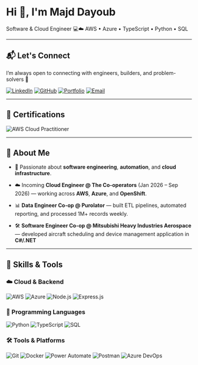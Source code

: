 # Hi 👋, I'm Majd Dayoub

Software  & Cloud Engineer 💻☁️ 
AWS • Azure • TypeScript • Python • SQL 

---

## 📬 Let's Connect

I’m always open to connecting with engineers, builders, and problem-solvers 🚀

[![LinkedIn](https://img.shields.io/badge/LinkedIn-0077B5?style=for-the-badge&logo=linkedin&logoColor=white)](https://www.linkedin.com/in/MajdDayoub/) 
[![GitHub](https://img.shields.io/badge/GitHub-000000?style=for-the-badge&logo=github&logoColor=white)](https://github.com/Majd-Dayoub)
[![Portfolio](https://img.shields.io/badge/Portfolio-663399?style=for-the-badge&logo=firefox-browser&logoColor=white)](https://majd-dayoub.github.io/mdayoubPortfolio/)
[![Email](https://img.shields.io/badge/Email%20(Personal)-D14836?style=for-the-badge&logo=gmail&logoColor=white)](mailto:majd.dayoub04@gmail.com)

---

## 🏅 Certifications

![AWS Cloud Practitioner](https://img.shields.io/badge/AWS%20Cloud%20Practitioner-In%20Progress-orange?style=for-the-badge&logo=amazonaws&logoColor=white)

---

## 🌟 About Me
- 🚀 Passionate about **software engineering**, **automation**, and **cloud infrastructure**.
  
- ☁️ Incoming **Cloud Engineer @ The Co-operators** (Jan 2026 – Sep 2026) — working across **AWS**, **Azure**, and **OpenShift**.  
- 📊 **Data Engineer Co-op @ Purolator** — built ETL pipelines, automated reporting, and processed 1M+ records weekly.  
- 🛠️ **Software Engineer Co-op @ Mitsubishi Heavy Industries Aerospace** — developed aircraft scheduling and device management application in **C#/.NET**


---

## 🧰 Skills & Tools

### ☁️ Cloud & Backend
![AWS](https://img.shields.io/badge/AWS-232F3E?style=for-the-badge&logo=amazon-aws&logoColor=white)
![Azure](https://img.shields.io/badge/Azure-0078D4?style=for-the-badge&logo=microsoft-azure&logoColor=white)
![Node.js](https://img.shields.io/badge/Node.js-339933?style=for-the-badge&logo=node.js&logoColor=white)
![Express.js](https://img.shields.io/badge/Express.js-000000?style=for-the-badge&logo=express&logoColor=white)

### 🧠 Programming Languages
![Python](https://img.shields.io/badge/Python-3776AB?style=for-the-badge&logo=python&logoColor=white)
![TypeScript](https://img.shields.io/badge/typescript-3776AB?style=for-the-badge&logo=typescript&logoColor=white)
![SQL](https://img.shields.io/badge/SQL-003B57?style=for-the-badge&logo=sqlite&logoColor=white)

### 🛠 Tools & Platforms
![Git](https://img.shields.io/badge/Git-F05032?style=for-the-badge&logo=git&logoColor=white)
![Docker](https://img.shields.io/badge/Docker-2496ED?style=for-the-badge&logo=docker&logoColor=white)
![Power Automate](https://img.shields.io/badge/Power%20Automate-0066FF?style=for-the-badge&logo=powerautomate&logoColor=white)
![Postman](https://img.shields.io/badge/Postman-FF6C37?style=for-the-badge&logo=postman&logoColor=white)
![Azure DevOps](https://img.shields.io/badge/Azure%20DevOps-0078D7?style=for-the-badge&logo=azuredevops&logoColor=white)




